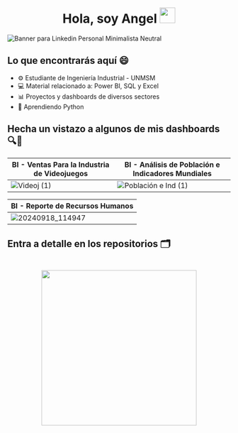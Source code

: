 <div align="center">
  <h1 align="center"><b>Hola, soy Angel </b><img src="https://media.giphy.com/media/hvRJCLFzcasrR4ia7z/giphy.gif" width="35"></h1>
</div>

![Banner para Linkedin Personal Minimalista Neutral](https://github.com/user-attachments/assets/51fc3859-de8e-4afc-ae95-6ce3418ff40b)

## Lo que encontrarás aquí 😄

- ⚙️ Estudiante de Ingeniería Industrial - UNMSM
- 💻 Material relacionado a: Power BI, SQL y Excel
- 📊 Proyectos y dashboards de diversos sectores
- 🧠 Aprendiendo Python

## Hecha un vistazo a algunos de mis dashboards 🔍👀

| BI - Ventas Para la Industria de Videojuegos | BI - Análisis de Población e Indicadores Mundiales |
| ----------- | ----------- |
|![Videoj (1)](https://github.com/user-attachments/assets/6d4af8ce-fec2-4c43-84e3-200deb9cfa78)|![Población e Ind (1)](https://github.com/user-attachments/assets/3530d6a9-a6f4-48cb-a057-b2c9f71217b5)|

| BI - Reporte de Recursos Humanos |
| ----------- |
|![20240918_114947](https://github.com/user-attachments/assets/8ed26aa0-a29c-469c-9640-e5f07279a0bb)|

## Entra a detalle en los repositorios 🗂️

<div align="center">
  <h1 align="center"><img src="https://media4.giphy.com/media/v1.Y2lkPTc5MGI3NjExOWxtdzNvcjl6YzluNXFxdGVzYW9rNXpnNDJ3aXE3dTFwaWkxaXY3OSZlcD12MV9pbnRlcm5hbF9naWZfYnlfaWQmY3Q9cw/adUWwxJuEvA07yJDw6/giphy.gif" width="350"></h1>
</div>

<!--
**Angel2420/Angel2420** is a ✨ _special_ ✨ repository because its `README.md` (this file) appears on your GitHub profile.

Here are some ideas to get you started:

- 🔭 I’m currently working on ...
- 🌱 I’m currently learning ...
- 👯 I’m looking to collaborate on ...
- 🤔 I’m looking for help with ...
- 💬 Ask me about ...
- 📫 How to reach me: ...
- 😄 Pronouns: ...
- ⚡ Fun fact: ...
-->
